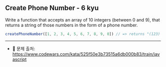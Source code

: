 ## Create Phone Number - 6 kyu

Write a function that accepts an array of 10 integers (between 0 and 9), that returns a string of those numbers in the form of a phone number.   

```js
createPhoneNumber([1, 2, 3, 4, 5, 6, 7, 8, 9, 0]) // => returns "(123) 456-7890"
```

---

- 📌 문제 출처: https://www.codewars.com/kata/525f50e3b73515a6db000b83/train/javascript
